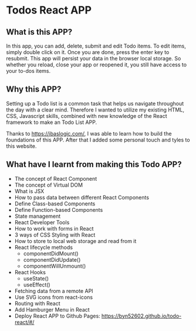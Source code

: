 # Todos React APP

## What is this APP?
In this app, you can add, delete, submit and edit Todo items. 
To edit items, simply double click on it. 
Once you are done, press the enter key to resubmit. 
This app will persist your data in the browser local storage. 
So whether you reload, close your app or reopened it, you still have access to your to-dos items.

## Why this APP?
Setting up a Todo list is a common task that helps us 
navigate throughout the day with a clear mind. Therefore I wanted to 
utilize my existing HTML, CSS, Javascript skills, 
combined with new knowledge of the React framework to make an Todo List APP.

Thanks to https://ibaslogic.com/, I was able to learn how to build the foundations of this APP. After that I added some personal touch and tyles to this website.

## What have I learnt from making this Todo APP?
+ The concept of React Component
+ The concept of Virtual DOM
+ What is JSX
+ How to pass data between different React Components
+ Define Class-based Components
+ Define Function-based Components
+ State management
+ React Developer Tools
+ How to work with forms in React
+ 3 ways of CSS Styling with React
+ How to store to local web storage and read from it
+ React lifecycle methods
    + componentDidMount()
    + componentDidUpdate()
    + componentWillUnmount()
+ React Hooks
    + useState()
    + useEffect()
+ Fetching data from a remote API
+ Use SVG icons from react-icons
+ Routing with React
+ Add Hamburger Menu in React
+ Deploy React APP to Github Pages: https://byn52602.github.io/todo-react/#/ 


